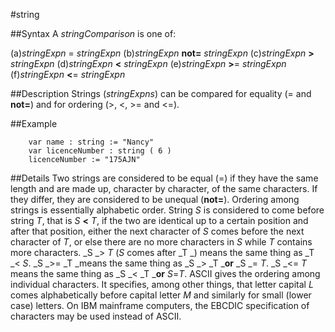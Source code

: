 
#string

##Syntax
A _stringComparison_ is one of:

(a)_stringExpn_ = _stringExpn_
(b)_stringExpn_ **not=** _stringExpn_
(c)_stringExpn_ **>** _stringExpn_
(d)_stringExpn_ **<** _stringExpn_
(e)_stringExpn_ **>**= _stringExpn_
(f)_stringExpn_ **<**= _stringExpn_




##Description
Strings (_stringExpns_) can be compared for equality (= and **not=**) and for ordering (>, <, >= and <=).



##Example



        var name : string := "Nancy"
        var licenceNumber : string ( 6 )
        licenceNumber := "175AJN"
##Details
Two strings are considered to be equal (=) if they have the same length and are made up, character by character, of the same characters. If they differ,  they are considered to be unequal (**not=**).
Ordering among strings is essentially alphabetic order. String _S_ is considered to come before string _T_, that is _S_ **<** _T_, if the two are identical up to a certain position and after that position, either the next character of _S_ comes before the next character of _T_, or else there are no more characters in _S_ while _T_ contains more characters.
_S _> _T_ (_S_ comes after _T _) means the same thing as _T _< _S_. _S _>= _T _means the same thing as _S _> _T _**or** _S _= _T_. _S _<= _T_ means the same thing as _S _< _T _**or** _S_=_T_.
ASCII gives the ordering among individual characters. It specifies, among other things, that letter capital _L_  comes alphabetically before capital letter _M_ and similarly for small (lower case) letters.
On IBM mainframe computers, the EBCDIC specification of characters may be used instead of ASCII.


